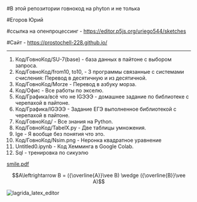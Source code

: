 #В этой репозитории говнокод на phyton и не толька

#Егоров Юрий
 
#ссылка на опенпроцессинг - https://editor.p5js.org/uriego544/sketches 
 
#Сайт - https://prostochell-228.github.io/
__________________________________________

1) Код/ГовноКод/SU-7(base) - база данных в пайтоне с выбором запроса.
2) Код/ГовноКод/from10, to10, - 3 программы связанные с системами счисления: Перевод в десятичную и из десятичной.
3) Код/ГовноКод/Morze - Перевод в азбуку морза.
4) Код/Офис - Все работы по экселю.
5) Код/Графика/всё что не IGЭЭЭ - домашнее задание по библиотеке с черепахой в пайтоне.
6) Код/Графика/IGЭЭЭ - Задание ЕГЭ выполненное библиотекой с черепахой в пайтоне.
7) Код/ГовноКод/ - Все знания на Python.
8) Код/ГовноКод/TabelX.py - Две таблицы умножения.
9) Ige - Я вообще без понятия что это.
10) Код/ГовноКод/Nsim.png - Неронка квадратное уравнение
11) Untitled0.ipynb - Код Хемминга в Google Colab.
12) Sql -  тренировка по сикуэлю


[smile.pdf](https://github.com/Prostochell-228/UltraloxIT/files/10251846/smile.pdf)



$$A\leftrightarrow B = ({\overline{A}}\vee B) \wedge  ({\overline{B}}\vee A)$$


![lagrida_latex_editor](https://user-images.githubusercontent.com/114381954/198813006-20907535-3b5c-4544-8fab-7353c8712978.png)
